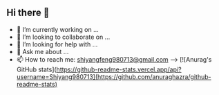## Hi there 👋


- 🔭 I’m currently working on ...
- 👯 I’m looking to collaborate on ...
- 🤔 I’m looking for help with ...
- 💬 Ask me about ...
- 📫 How to reach me: shiyangfeng980713@gmail.com
-->
[![Anurag's GitHub stats](https://github-readme-stats.vercel.app/api?username=Shiyang980713](https://github.com/anuraghazra/github-readme-stats)
